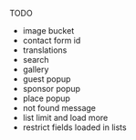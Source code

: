 TODO

- image bucket
- contact form id
- translations
- search
- gallery
- guest popup
- sponsor popup
- place popup
- not found message
- list limit and load more
- restrict fields loaded in lists